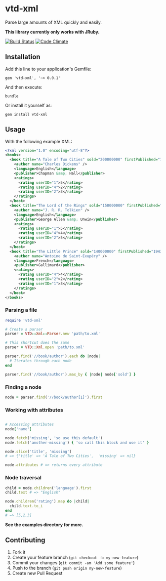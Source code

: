 # vtd-xml

Parse large amounts of XML quickly and easily.

**This library currently only works with JRuby.**

[![Build Status](https://travis-ci.org/jcf/vtd-xml.png?branch=master)](https://travis-ci.org/jcf/vtd-xml)
[![Code Climate](https://codeclimate.com/github/jcf/vtd-xml.png)](https://codeclimate.com/github/jcf/vtd-xml)

## Installation

Add this line to your application's Gemfile:

    gem 'vtd-xml', '~> 0.0.1'

And then execute:

    bundle

Or install it yourself as:

    gem install vtd-xml

## Usage

With the following example XML:

``` xml
<?xml version="1.0" encoding="utf-8"?>
<books>
  <book title="A Tale of Two Cities" sold="200000000" firstPublished="1859">
    <author name="Charles Dickens" />
    <language>English</language>
    <publisher>Chapman &amp; Hall</publisher>
    <ratings>
      <rating userID="1">5</rating>
      <rating userID="4">2</rating>
      <rating userID="2">3</rating>
    </ratings>
  </book>
  <book title="The Lord of the Rings" sold="150000000" firstPublished="1954">
    <author name="J. R. R. Tolkien" />
    <language>English</language>
    <publisher>George Allen &amp; Unwin</publisher>
    <ratings>
      <rating userID="1">5</rating>
      <rating userID="4">4</rating>
      <rating userID="2">5</rating>
    </ratings>
  </book>
  <book title="The Little Prince" sold="140000000" firstPublished="1943">
    <author name="Antoine de Saint-Exupéry" />
    <language>French</language>
    <publisher>Gallimard</publisher>
    <ratings>
      <rating userID="4">4</rating>
      <rating userID="2">2</rating>
      <rating userID="1">3</rating>
    </ratings>
  </book>
</books>
```

### Parsing a file

``` ruby
require 'vtd-xml'

# Create a parser
parser = VTD::Xml::Parser.new 'path/to.xml'

# This shortcut does the same
parser = VTD::Xml.open 'path/to.xml'

parser.find('//book/author').each do |node|
  # Iterates through each node
end

parser.find('//book/author').max_by { |node| node['sold'] }
```

### Finding a node

``` ruby
node = parser.find('//book/author[1]').first
```

### Working with attributes

``` ruby

# Accessing attributes
node['name']

node.fetch('missing', 'so use this default')
node.fetch('another-missing') { 'so call this block and use it' }

node.slice('title', 'missing')
# => {'title' => 'A Tale of Two Cities',  'missing' => nil}

node.attributes # => returns every attribute
```

### Node traversal

``` ruby
child = node.children('language').first
child.text # => "English"

node.children('rating').map do |child|
  child.text.to_i
end
# => [5,2,3]
```

**See the examples directory for more.**

## Contributing

1. Fork it
2. Create your feature branch (`git checkout -b my-new-feature`)
3. Commit your changes (`git commit -am 'Add some feature'`)
4. Push to the branch (`git push origin my-new-feature`)
5. Create new Pull Request
